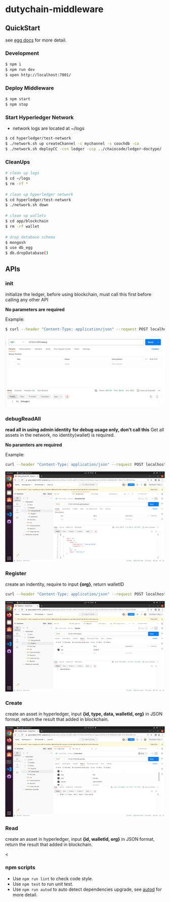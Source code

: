 # dutychain-middleware



## QuickStart

<!-- add docs here for user -->

see [egg docs][egg] for more detail.

### Development

```bash
$ npm i
$ npm run dev
$ open http://localhost:7001/
```

### Deploy Middleware

```bash
$ npm start
$ npm stop
```

### Start Hyperledger Network
* network logs are located at ~/logs
```bash
$ cd hyperledger/test-network
$ ./network.sh up createChannel -c mychannel -s couchdb -ca
$ ./network.sh deployCC -ccn ledger -ccp ../chaincode/ledger-doctype/ -ccl javascript -ccep "OR('Org1MSP.peer','Org2MSP.peer')"
```

### CleanUps
```bash
# clean up logs
$ cd ~/logs
$ rm -rf *

# clean up hyperledger network
$ cd hyperledger/test-network
$ ./network.sh down

# clean up wallets
$ cd app/blockchain
$ rm -rf wallet

# drop database schema
$ mongosh
$ use db_egg
$ db.dropDatabase()
```


## APIs

### init
initialize the ledger, before using blockchain, must call this first before calling any other API

<B>No parameters are required</B>

Example:
```bash
$ curl --header "Content-Type: application/json" --request POST localhost:7001/debug/init
```
<img src="img/debug.png">

### debugReadAll 
<B>read all in using admin identity</B>
<B> for debug usage only, don't call this</B>
Get all assets in the network, no identity(wallet) is required.

<B>No paramters are required</B>

Example:
```bash
curl --header "Content-Type: application/json" --request POST localhost:7001/debug/debugReadAll
```
<img src="img/debugReadAll.png">

### Register
create an indentity, require to input <B>{org}</B>, return walletID 

```bash
curl --header "Content-Type: application/json" --request POST localhost:7001/register/
```
<img src="img/register.png">




### Create
create an asset in hyperledger, input <B>{id, type, data, walletId, org}</B> in JSON format, return the result that added in blockchain.

<img src="img/create.png">


### Read
create an asset in hyperledger, input <B>{id, walletId, org}</B> in JSON format, return the result that added in blockchain.

<
### npm scripts

- Use `npm run lint` to check code style.
- Use `npm test` to run unit test.
- Use `npm run autod` to auto detect dependencies upgrade, see [autod](https://www.npmjs.com/package/autod) for more detail.


[egg]: https://eggjs.org